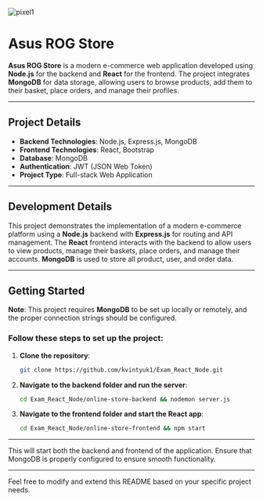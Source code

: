 ![pixel1](https://github.com/user-attachments/assets/3cb9647d-74fb-4021-b1ee-bfba45b33755)
# Asus ROG Store

**Asus ROG Store** is a modern e-commerce web application developed using **Node.js** for the backend and **React** for the frontend. The project integrates **MongoDB** for data storage, allowing users to browse products, add them to their basket, place orders, and manage their profiles.

---

## Project Details

- **Backend Technologies**: Node.js, Express.js, MongoDB  
- **Frontend Technologies**: React, Bootstrap  
- **Database**: MongoDB  
- **Authentication**: JWT (JSON Web Token)  
- **Project Type**: Full-stack Web Application

---

## Development Details

This project demonstrates the implementation of a modern e-commerce platform using a **Node.js** backend with **Express.js** for routing and API management. The **React** frontend interacts with the backend to allow users to view products, manage their baskets, place orders, and manage their accounts. **MongoDB** is used to store all product, user, and order data.

---

## Getting Started

**Note**: This project requires **MongoDB** to be set up locally or remotely, and the proper connection strings should be configured.

### Follow these steps to set up the project:

1. **Clone the repository**:
    ```bash
    git clone https://github.com/kvintyuk1/Exam_React_Node.git
    ```

2. **Navigate to the backend folder and run the server**:
    ```bash
    cd Exam_React_Node/online-store-backend && nodemon server.js
    ```

3. **Navigate to the frontend folder and start the React app**:
    ```bash
    cd Exam_React_Node/online-store-frontend && npm start
    ```

---

This will start both the backend and frontend of the application. Ensure that MongoDB is properly configured to ensure smooth functionality.

---

Feel free to modify and extend this README based on your specific project needs.

